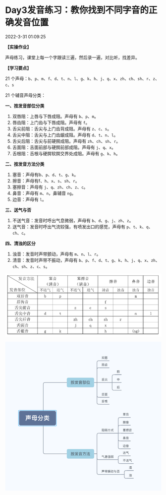 # Day3发音练习：教你找到不同字音的正确发音位置

2022-3-31 01:09:25



**【实操作业】**

声母练习，课堂上每一个字跟读三遍，然后录一遍，对比听，找差异。

**【学习要点】**

21 个声母：`b`、`p`、`m`、`f`、`d`、`t`、`n`、`l`、`g`、`k`、`h`、`j`、`q`、`x`、`zh`、`ch`、`sh`、`r`、`z`、`c`、`s`

21 个辅音声母分类：

**一、按发音部位分类**

1. 双唇阻：上唇与下唇成阻。声母有 `b`、`p`、`m`。
2. 唇齿阻：上门齿与下唇成阻。声母有 `f`。
3. 舌尖前阻：舌尖与上门齿背成阻。声母有 `z`、`c`、`s`。
4. 舌尖中阻：舌尖与上门齿龈成阻。声母有 `d`、`t`、`n`、`l`。
5. 舌尖后阻：舌尖与前硬腭成阻。声母有 `zh`、`ch`、`sh`、`r`。
6. 舌面阻：舌面前部与硬腭前部成阻。声母有 `j`、`q`、`x`。
7. 舌根阻：舌根与硬腭软腭交界处成阻。声母有 `g`、`k`、`h`。



**二、按发音方法分类**

1. 塞音：声母有b、`p`、`d`、`t`、`g`、`k`。
2. 擦音：声母有f、`h`、`x`、`s`、`sh`、`r`。
3. 塞擦音：声母有 `j`、`q`、`zh`、`ch`、`z`、`c`。
4. 鼻音：声母有 `m`、`n`，鼻辅音 `ng`。
5. 边音：声母有 `l`。



**三、送气与否**

1. 不送气音：发音时呼出气息微弱，声母有 `b`、`d`、`g`、`j`、`zh`、`z`。
2. 送气音：发音时呼出气流较强，有喷发出口的感觉，声母有 `p`、`t`、`k`、`q`、`ch`、`c`。



**四、清浊的区分**

1. 浊音：发音时声带颤动，声母有 `m`、`n`、`l`、`r`。
2. 清音：发音时声带不振动，声母有 `b`、`p`、`f`、`d`、`t`、`g`、`k`、`h`、`j`、`q`、`x`、`zh`、`ch`、`sh`、`z`、`c`、`s`。



![d3-1.png](../assets/d3-1.png)



![d3-2.png](../assets/d3-2.png)

